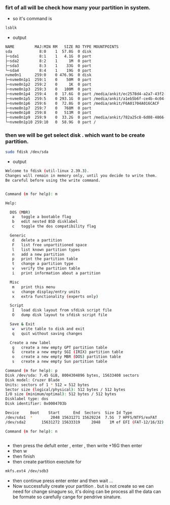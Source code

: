 ### firt of all will be check how many your partition in system.
- so it's command is 
```bash
lsblk
```
- output
```bash
NAME         MAJ:MIN RM   SIZE RO TYPE MOUNTPOINTS
sda            8:0    1  57.8G  0 disk 
├─sda1         8:1    1   4.1G  0 part 
├─sda2         8:2    1     1M  0 part 
├─sda3         8:3    1    33G  0 part 
└─sda4         8:4    1    19G  0 part 
nvme0n1      259:0    0 476.9G  0 disk 
├─nvme0n1p1  259:1    0    50M  0 part 
├─nvme0n1p2  259:2    0     1K  0 part 
├─nvme0n1p3  259:3    0   100M  0 part 
├─nvme0n1p4  259:4    0  17.6G  0 part /media/ankit/ec2578d4-a2a7-43f2-a21b-dbe7e8d77114
├─nvme0n1p5  259:5    0 293.1G  0 part /media/ankit/a1eb5b6f-ce4b-4c04-a658-a0a2dbecb4b7
├─nvme0n1p6  259:6    0  72.8G  0 part /media/ankit/F6A01704A016CACF
├─nvme0n1p7  259:7    0   768M  0 part 
├─nvme0n1p8  259:8    0   513M  0 part 
├─nvme0n1p9  259:9    0  33.2G  0 part /media/ankit/782a25c8-6d08-4866-853c-74987551f792
└─nvme0n1p10 259:10   0  58.9G  0 part /

```
### then we will be get select disk . which want to be create partition.
```bash
sudo fdisk /dev/sda
```
- output
```bash
Welcome to fdisk (util-linux 2.39.3).
Changes will remain in memory only, until you decide to write them.
Be careful before using the write command.


Command (m for help): m

Help:

  DOS (MBR)
   a   toggle a bootable flag
   b   edit nested BSD disklabel
   c   toggle the dos compatibility flag

  Generic
   d   delete a partition
   F   list free unpartitioned space
   l   list known partition types
   n   add a new partition
   p   print the partition table
   t   change a partition type
   v   verify the partition table
   i   print information about a partition

  Misc
   m   print this menu
   u   change display/entry units
   x   extra functionality (experts only)

  Script
   I   load disk layout from sfdisk script file
   O   dump disk layout to sfdisk script file

  Save & Exit
   w   write table to disk and exit
   q   quit without saving changes

  Create a new label
   g   create a new empty GPT partition table
   G   create a new empty SGI (IRIX) partition table
   o   create a new empty MBR (DOS) partition table
   s   create a new empty Sun partition table

Command (m for help): p
Disk /dev/sda: 7.45 GiB, 8004304896 bytes, 15633408 sectors
Disk model: Cruzer Blade    
Units: sectors of 1 * 512 = 512 bytes
Sector size (logical/physical): 512 bytes / 512 bytes
I/O size (minimum/optimal): 512 bytes / 512 bytes
Disklabel type: dos
Disk identifier: 0x0004703b

Device     Boot    Start      End  Sectors  Size Id Type
/dev/sda1  *        2048 15631271 15629224  7.5G  7 HPFS/NTFS/exFAT
/dev/sda2       15631272 15633319     2048    1M ef EFI (FAT-12/16/32)

Command (m for help): n
      

```
- then press the defult enter , enter , then write +16G then enter
- then w
- then finish
- then create partition exectute for 
```bash
mkfs.ext4 /dev/sdb3
```
- then continue press enter enter and then wait ...
- Now successfully create your partition .
                  but is not create so we can need for change sinagure so, it's doing can be process all the data can be formate so carefully cange for pendrive sinature.
                      
        


